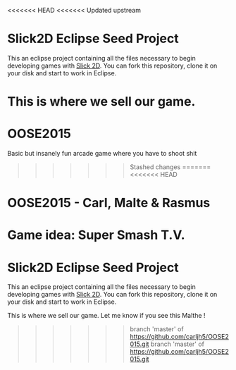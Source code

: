 <<<<<<< HEAD
<<<<<<< Updated upstream
# Slick2D Eclipse Seed Project
This an eclipse project containing all the files necessary to begin developing games with [Slick 2D](http://slick.ninjacave.com/). You can fork this repository, clone it on your disk and start to work in Eclipse.

This is where we sell our game.
=======
# OOSE2015

Basic but insanely fun arcade game where you have to shoot shit
>>>>>>> Stashed changes
=======
<<<<<<< HEAD
# OOSE2015 - Carl, Malte & Rasmus
Game idea: Super Smash T.V.
=======
# Slick2D Eclipse Seed Project
This an eclipse project containing all the files necessary to begin developing games with [Slick 2D](http://slick.ninjacave.com/). You can fork this repository, clone it on your disk and start to work in Eclipse.

This is where we sell our game.
Let me know if you see this Malthe !
>>>>>>> branch 'master' of https://github.com/carljh5/OOSE2015.git
>>>>>>> branch 'master' of https://github.com/carljh5/OOSE2015.git
